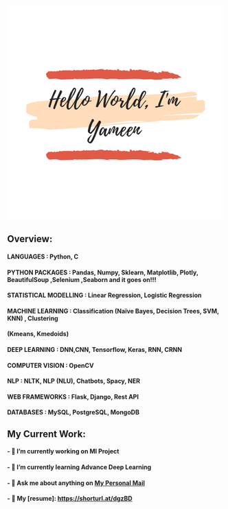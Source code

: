 <p align="center">
  <img src="Peachpuff Brush Stroke Photography Logo.png" />
</p>

## Overview:
#### LANGUAGES : Python, C
#### PYTHON PACKAGES : Pandas, Numpy, Sklearn, Matplotlib, Plotly, BeautifulSoup ,Selenium ,Seaborn and it goes on!!!
#### STATISTICAL MODELLING : Linear Regression, Logistic Regression
#### MACHINE LEARNING : Classification (Naïve Bayes, Decision Trees, SVM, KNN) , Clustering
#### (Kmeans, Kmedoids) 
#### DEEP LEARNING : DNN,CNN, Tensorflow, Keras, RNN, CRNN
#### COMPUTER VISION : OpenCV
#### NLP : NLTK, NLP (NLU), Chatbots, Spacy, NER
#### WEB FRAMEWORKS : Flask, Django, Rest API
#### DATABASES : MySQL, PostgreSQL, MongoDB


## My Current Work:

#### - 🔭 I’m currently working on Ml Project
#### - 🌱 I’m currently learning Advance Deep Learning
#### - 💬 Ask me about anything on [My Personal Mail](mailto:yameenkhan9@gmail.com)
#### - :bookmark_tabs: My [resume]: https://shorturl.at/dgzBD

